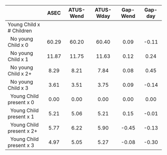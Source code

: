 
|                      |         ASEC |    ATUS-Wend |    ATUS-Wday |     Gap-Wend |      Gap-day |
| -------------------- | :----------: | :----------: | :----------: | :----------: | :----------: |
| Young Child x # Children |              |              |              |              |              |
| &nbsp;&nbsp;No young Child x 0 |        60.29 |        60.20 |        60.40 |         0.09 |        -0.11 |
| &nbsp;&nbsp;No young Child x 1 |        11.87 |        11.75 |        11.63 |         0.12 |         0.24 |
| &nbsp;&nbsp;No young Child x 2+ |         8.29 |         8.21 |         7.84 |         0.08 |         0.45 |
| &nbsp;&nbsp;No young Child x 3 |         3.61 |         3.51 |         3.75 |         0.09 |        -0.14 |
| &nbsp;&nbsp;Young Child present x 0 |         0.00 |         0.00 |         0.00 |         0.00 |         0.00 |
| &nbsp;&nbsp;Young Child present x 1 |         5.21 |         5.06 |         5.21 |         0.15 |        -0.01 |
| &nbsp;&nbsp;Young Child present x 2+ |         5.77 |         6.22 |         5.90 |        -0.45 |        -0.13 |
| &nbsp;&nbsp;Young Child present x 3 |         4.97 |         5.05 |         5.27 |        -0.08 |        -0.30 |

